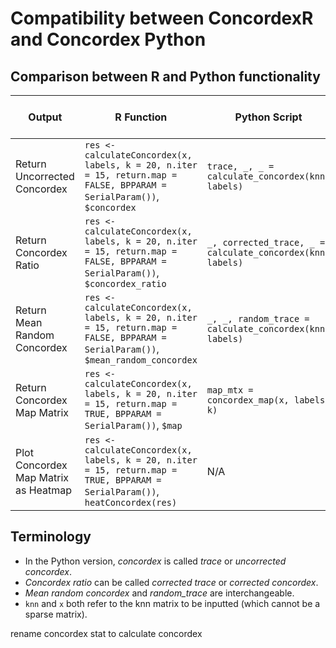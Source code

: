 
# Compatibility between ConcordexR and Concordex Python

## Comparison between R and Python functionality

| Output | R Function | Python Script| Python Command Line |
|--------|------------|--------------|---------------------|
| Return Uncorrected Concordex | `res <- calculateConcordex(x, labels, k = 20, n.iter = 15, return.map = FALSE, BPPARAM = SerialParam())`, `$concordex` | `trace, _, _ = calculate_concordex(knn, labels)` | `concordex map [path to knn] -a [path to labels]` |
| Return Concordex Ratio | `res <- calculateConcordex(x, labels, k = 20, n.iter = 15, return.map = FALSE, BPPARAM = SerialParam())`, `$concordex_ratio` | `_, corrected_trace, _ = calculate_concordex(knn, labels)`   | `concordex stat [path to knn] -a [path to labels]` | 
| Return Mean Random Concordex | `res <- calculateConcordex(x, labels, k = 20, n.iter = 15, return.map = FALSE, BPPARAM = SerialParam())`, `$mean_random_concordex` | `_, _, random_trace = calculate_concordex(knn, labels)`   | `concordex stat [path to knn] -a [path to labels]` | 
| Return Concordex Map Matrix | `res <- calculateConcordex(x, labels, k = 20, n.iter = 15, return.map = TRUE, BPPARAM = SerialParam())`, `$map` | `map_mtx = concordex_map(x, labels, k)` | `concordex map [path to knn] -a [path to labels]` |
| Plot Concordex Map Matrix as Heatmap | `res <- calculateConcordex(x, labels, k = 20, n.iter = 15, return.map = TRUE, BPPARAM = SerialParam())`, `heatConcordex(res)` | N/A | N/A |

## Terminology

- In the Python version, *concordex* is called *trace* or *uncorrected concordex*.
- *Concordex ratio* can be called *corrected trace* or *corrected concordex*.
- *Mean random concordex* and *random_trace* are interchangeable.
- `knn` and `x` both refer to the knn matrix to be inputted (which cannot be a sparse matrix).

rename concordex stat to calculate concordex